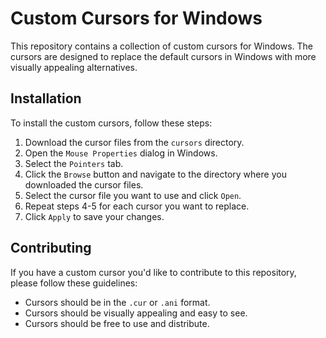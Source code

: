 # Custom Cursors for Windows

This repository contains a collection of custom cursors for Windows. The cursors are designed to replace the default cursors in Windows with more visually appealing alternatives.

## Installation

To install the custom cursors, follow these steps:

1. Download the cursor files from the `cursors` directory.
2. Open the `Mouse Properties` dialog in Windows.
3. Select the `Pointers` tab.
4. Click the `Browse` button and navigate to the directory where you downloaded the cursor files.
5. Select the cursor file you want to use and click `Open`.
6. Repeat steps 4-5 for each cursor you want to replace.
7. Click `Apply` to save your changes.

## Contributing

If you have a custom cursor you'd like to contribute to this repository, please follow these guidelines:

- Cursors should be in the `.cur` or `.ani` format.
- Cursors should be visually appealing and easy to see.
- Cursors should be free to use and distribute.
